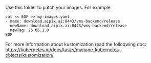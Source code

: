 Use this folder to patch your images.
For example:
```
cat << EOF >> my-images.yaml
- name: download.aipix.ai:8443/vms-backend/release
  newName: download.aipix.ai:8443/vms-backend/release
  newTag: 25.06.1.0
EOF
```

For more information about kustomization read the folloqwing doc:
https://kubernetes.io/docs/tasks/manage-kubernetes-objects/kustomization/
